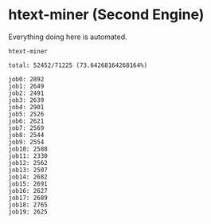 # htext-miner (Second Engine)

Everything doing here is automated.

```
htext-miner

total: 52452/71225 (73.64268164268164%)

job0: 2892
job1: 2649
job2: 2491
job3: 2639
job4: 2901
job5: 2526
job6: 2621
job7: 2569
job8: 2544
job9: 2554
job10: 2588
job11: 2330
job12: 2562
job13: 2507
job14: 2682
job15: 2691
job16: 2627
job17: 2689
job18: 2765
job19: 2625
```